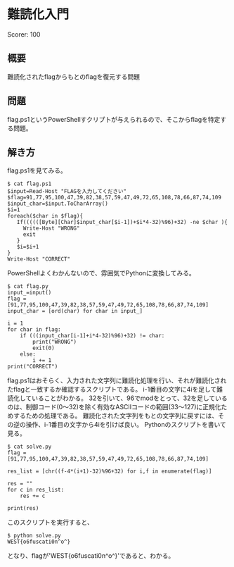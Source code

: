 # 難読化入門

Scorer: 100

## 概要
難読化されたflagからもとのflagを復元する問題

## 問題
flag.ps1というPowerShellすクリプ卜が与えられるので、そこからflagを特定する問題。

## 解き方
flag.ps1を見てみる。
```
$ cat flag.ps1
$input=Read-Host "FLAGを入力してください"
$flag=91,77,95,100,47,39,82,38,57,59,47,49,72,65,108,78,66,87,74,109
$input_char=$input.ToCharArray()
$i=1
foreach($char in $flag){
   If((((([Byte][Char]$input_char[$i-1])+$i*4-32)%96)+32) -ne $char ){
     Write-Host "WRONG"
     exit
   }
   $i=$i+1
}
Write-Host "CORRECT"
```
PowerShellよくわかんないので、雰囲気でPythonに変換してみる。
```
$ cat flag.py
input_=input()
flag = [91,77,95,100,47,39,82,38,57,59,47,49,72,65,108,78,66,87,74,109]
input_char = [ord(char) for char in input_]

i = 1
for char in flag:
    if (((input_char[i-1]+i*4-32)%96)+32) != char:
        print("WRONG")
        exit(0)
    else:
        i += 1
print("CORRECT")
```
flag.ps1はおそらく、入力された文字列に難読化処理を行い、それが難読化されたflagと一致するか確認するスクリプトである。
i-1番目の文字に4iを足して難読化していることがわかる。
32を引いて、96でmodをとって、32を足しているのは、制御コード(0〜32)を除く有効なASCIIコードの範囲(33〜127)に正規化ためするための処理である。
難読化された文字列をもとの文字列に戻すには、その逆の操作、i-1番目の文字から4iを引けば良い。
Pythonのスクリプトを書いて見る。

```
$ cat solve.py
flag = [91,77,95,100,47,39,82,38,57,59,47,49,72,65,108,78,66,87,74,109]

res_list = [chr((f-4*(i+1)-32)%96+32) for i,f in enumerate(flag)]

res = ""
for c in res_list:
    res += c

print(res)
```
このスクリプトを実行すると、
```
$ python solve.py
WEST{o6fuscati0n^o^}
```
となり、flagが'WEST{o6fuscati0n^o^}'であると、わかる。
